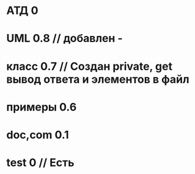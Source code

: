 # АТД 0
# UML 0.8  // добавлен -
# класс 0.7   // Создан private, get вывод ответа и элементов в файл
# примеры 0.6
# doc,com 0.1 
# test 0    // Есть

#

